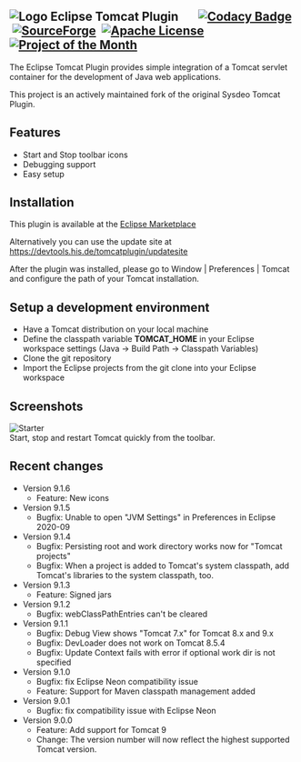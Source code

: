 ![Logo](https://raw.githubusercontent.com/his-eg/tomcatplugin/master/net.sf.eclipse.tomcat/icons/tomcat.png) Eclipse Tomcat Plugin &nbsp;&nbsp;&nbsp;&nbsp;&nbsp;&nbsp;[![Codacy Badge](https://img.shields.io/codacy/ec554ba8d3eb4e7e8ce9533a8e84ed70.svg)](https://www.codacy.com/app/his-eg/tomcatplugin/dashboard) &nbsp;[![SourceForge](https://img.shields.io/sourceforge/dt/tomcatplugin.svg)](https://sourceforge.net/projects/tomcatplugin/files/updatesite/) &nbsp;[![Apache License](https://img.shields.io/badge/license-MIT-brightgreen.svg)](https://github.com/his-eg/tomcatplugin/blob/master/LICENSE.txt) &nbsp;[![Project of the Month](https://a.fsdn.com/con/img/icons/award.png)](https://sourceforge.net/blog/august-2016-community-choice-project-of-the-month-eclipse-tomcat-plugin/)
--------

The Eclipse Tomcat Plugin provides simple integration of a Tomcat servlet container for the development of Java web applications.

This project is an actively maintained fork of the original Sysdeo Tomcat Plugin.

Features
-----
- Start and Stop toolbar icons
- Debugging support
- Easy setup


Installation
-----

This plugin is available at the [Eclipse Marketplace](https://marketplace.eclipse.org/content/eclipse-tomcat-plugin)

Alternatively you can use the update site at https://devtools.his.de/tomcatplugin/updatesite

After the plugin was installed, please go to Window | Preferences | Tomcat and configure the path of your Tomcat installation.

Setup a development environment
-----

- Have a Tomcat distribution on your local machine
- Define the classpath variable **TOMCAT_HOME** in your Eclipse workspace settings (Java -> Build Path -> Classpath Variables)
- Clone the git repository
- Import the Eclipse projects from the git clone into your Eclipse workspace

Screenshots
-----

![Starter](https://raw.githubusercontent.com/his-eg/tomcatplugin/master/net.sf.eclipse.tomcat/img/tomcat-plugin-buttons-menu.png)<br>
Start, stop and restart Tomcat quickly from the toolbar.


Recent changes
-----
- Version 9.1.6
  - Feature: New icons
- Version 9.1.5
  - Bugfix: Unable to open "JVM Settings" in Preferences in Eclipse 2020-09
- Version 9.1.4
  - Bugfix: Persisting root and work directory works now for "Tomcat projects"
  - Bugfix: When a project is added to Tomcat's system classpath, add Tomcat's libraries to the system classpath, too.
- Version 9.1.3
  - Feature: Signed jars
- Version 9.1.2
  - Bugfix: webClassPathEntries can't be cleared
- Version 9.1.1
  - Bugfix: Debug View shows "Tomcat 7.x" for Tomcat 8.x and 9.x
  - Bugfix: DevLoader does not work on Tomcat 8.5.4
  - Bugfix: Update Context fails with error if optional work dir is not specified
- Version 9.1.0
  - Bugfix: fix Eclipse Neon compatibility issue
  - Feature: Support for Maven classpath management added
- Version 9.0.1
  - Bugfix: fix compatibility issue with Eclipse Neon
- Version 9.0.0
  - Feature: Add support for Tomcat 9 
  - Change: The version number will now reflect the highest supported Tomcat version.


